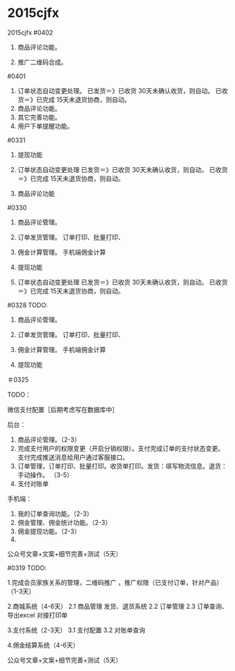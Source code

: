 # 2015cjfx
2015cjfx
#0402
1. 商品评论功能。
	
2. 推广二维码合成。
	
#0401
1. 订单状态自动变更处理。
	已发货＝》已收货  30天未确认收货，则自动。
	已收货＝》已完成  15天未退货协商，则自动。
2. 商品评论功能。
3. 其它完善功能。
4. 用户下单提醒功能。

#0331 
1. 提现功能
	
2. 订单状态自动变更处理
	已发货＝》已收货  30天未确认收货，则自动。
	已收货＝》已完成  15天未退货协商，则自动。
3. 商品评论功能
		
#0330
1. 商品评论管理。
	 
2. 订单发货管理。
	订单打印、批量打印、
3. 佣金计算管理。
	手机端佣金计算
4. 提现功能

5. 订单状态自动变更处理
	已发货＝》已收货  30天未确认收货，则自动。
	已收货＝》已完成  15天未退货协商，则自动。

#0328
TODO:

1. 商品评论管理。
	 
2. 订单发货管理。
	订单打印、批量打印、
3. 佣金计算管理。
	手机端佣金计算
4. 提现功能

＃0325

TODO：

微信支付配置［后期考虑写在数据库中］

后台：   
 
1. 商品评论管理。（2-3）   
2. 完成支付用户的权限变更（开启分销权限）。支付完成订单的支付状态变更。支付完成推送消息给用户通过客服接口。   
3. 订单管理，订单打印、批量打印。收货单打印。发货：填写物流信息。退货：手动操作。  （3-5）   
4. 支付对账单      

手机端：   
1. 我的订单查询功能。（2-3）   
2. 佣金管理、佣金统计功能。（2-3）   
3. 佣金提现功能。（2-3）   
4.    

公众号文章+文案+细节完善+测试（5天）

#0319
TODO:   


1.完成会员家族关系的管理，二维码推广 ，推广权限（已支付订单，针对产品）（1-3天）

2.商城系统（4-6天）
	2.1 商品管理
		 发货、退货系统
	2.2  订单管理
	2.3  订单查询、导出excel
		对接打印单
	
3.支付系统（2-3天）
	3.1 支付配置
	3.2 对账单查询

4.佣金结算系统（4-6天）

公众号文章+文案+细节完善+测试（5天）
		
